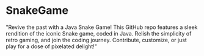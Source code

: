 # SnakeGame
"Revive the past with a Java Snake Game! This GitHub repo features a sleek rendition of the iconic Snake game, coded in Java. Relish the simplicity of retro gaming, and join the coding journey. Contribute, customize, or just play for a dose of pixelated delight!"
